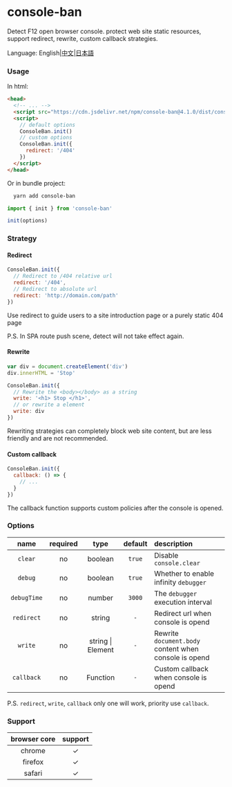 # console-ban

Detect F12 open browser console. protect web site static resources, support redirect, rewrite, custom callback strategies.

Language: English|[中文](./README.zh.md)|[日本語](./README.jp.md)

### Usage

In html:

```html
<head>
  <!-- ... -->
  <script src="https://cdn.jsdelivr.net/npm/console-ban@4.1.0/dist/console-ban.min.js"></script>
  <script>
    // default options
    ConsoleBan.init()
    // custom options
    ConsoleBan.init({
      redirect: '/404'
    })
  </script>
</head>
```

Or in bundle project:

```bash
  yarn add console-ban
```

```js
import { init } from 'console-ban'

init(options)
```

### Strategy

#### Redirect

```js
ConsoleBan.init({
  // Redirect to /404 relative url
  redirect: '/404',
  // Redirect to absolute url
  redirect: 'http://domain.com/path'
})
```

Use redirect to guide users to a site introduction page or a purely static 404 page

P.S. In SPA route push scene, detect will not take effect again.

#### Rewrite

```js
var div = document.createElement('div')
div.innerHTML = 'Stop'

ConsoleBan.init({
  // Rewrite the <body></body> as a string
  write: '<h1> Stop </h1>',
  // or rewrite a element
  write: div
})
```

Rewriting strategies can completely block web site content, but are less friendly and are not recommended.

#### Custom callback

```js
ConsoleBan.init({
  callback: () => {
    // ...
  }
})
```

The callback function supports custom policies after the console is opened.

### Options

|    name     | required |       type        | default | description                                                 |
| :---------: | :------: | :---------------: | :-----: | :---------------------------------------------------------- |
|   `clear`   |    no    |      boolean      | `true`  | Disable `console.clear`                                     |
|   `debug`   |    no    |      boolean      | `true`  | Whether to enable infinity `debugger`                       |
| `debugTime` |    no    |      number       | `3000`  | The `debugger` execution interval                            |
| `redirect`  |    no    |      string       |   `-`   | Redirect url when console is opend                                      |
|   `write`   |    no    | string \| Element |   `-`   | Rewrite `document.body` content when console is opend |
| `callback`  |    no    |     Function      |   `-`   | Custom callback when console is opend                                      |

P.S. `redirect`, `write`, `callback` only one will work, priority use `callback`.

### Support

| browser core | support |
| :----------: | :-----: |
|    chrome    |    ✓    |
|   firefox    |    ✓    |
|    safari    |    ✓    |
